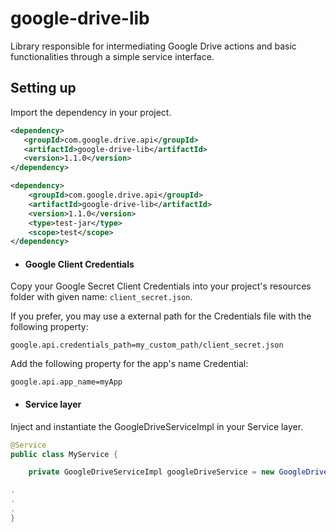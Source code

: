# google-drive-lib
Library responsible for intermediating Google Drive actions and basic functionalities through a simple service interface.

## Setting up

Import the dependency in your project.

```xml
<dependency>
   <groupId>com.google.drive.api</groupId>
   <artifactId>google-drive-lib</artifactId>
   <version>1.1.0</version>
</dependency>

<dependency>
	<groupId>com.google.drive.api</groupId>
	<artifactId>google-drive-lib</artifactId>
	<version>1.1.0</version>
	<type>test-jar</type>
  	<scope>test</scope>
</dependency>
```

- #### Google Client Credentials
Copy your Google Secret Client Credentials into your project's resources folder with given name: `client_secret.json`.

If you prefer, you may use a external path for the Credentials file with the following property:

```properties 
google.api.credentials_path=my_custom_path/client_secret.json
```

Add the following property for the app's name Credential:

```properties 
google.api.app_name=myApp
```


- #### Service layer
Inject and instantiate the GoogleDriveServiceImpl in your Service layer.

```java
@Service
public class MyService {

    private GoogleDriveServiceImpl googleDriveService = new GoogleDriveServiceImpl();

.
.
.
} 
```